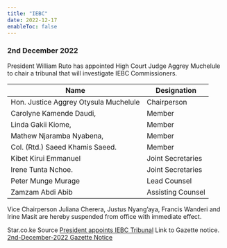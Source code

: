```yaml
---
title: "IEBC"
date: 2022-12-17
enableToc: false
---
```


### 2nd December 2022

President William Ruto has appointed High Court Judge Aggrey Muchelule to chair a tribunal that will investigate IEBC Commissioners.

| Name                                  | Designation       |
| ------------------------------------- | ----------------- |
| Hon. Justice Aggrey Otysula Muchelule | Chairperson       |
| Carolyne Kamende Daudi,               | Member            |
| Linda Gakii Kiome,                    | Member            |
| Mathew Njaramba Nyabena,              | Member            |
| Col. (Rtd.) Saeed Khamis Saeed.       | Member            |
| Kibet Kirui Emmanuel                  | Joint Secretaries |
| Irene Tunta Nchoe.                    | Joint Secretaries |
| Peter Munge Murage                    | Lead Counsel      |
| Zamzam Abdi Abib                      | Assisting Counsel |

Vice Chairperson Juliana Cherera, Justus Nyang’aya, Francis Wanderi and Irine Masit are hereby suspended from office with immediate effect.

Star.co.ke Source [President appoints IEBC Tribunal](https://www.the-star.co.ke/news/2022-12-02-ruto-appoints-tribunal-to-try-4-iebc-commissioners/)
Link to Gazette notice. [2nd-December-2022 Gazette Notice](notes/Gazette/Gazette-No-258.md)

